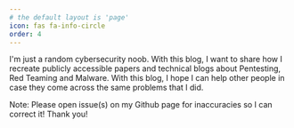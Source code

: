 ```yaml
---
# the default layout is 'page'
icon: fas fa-info-circle
order: 4
---
```


I'm just a random cybersecurity noob. With this blog, I want to share how I recreate publicly accessible papers and technical blogs about Pentesting, Red Teaming and Malware. With this blog, I hope I can help other people in case they come across the same problems that I did. 

Note: Please open issue(s) on my Github page for inaccuracies so I can correct it! Thank you!

